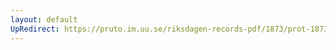 ```yaml
---
layout: default
UpRedirect: https://pruto.im.uu.se/riksdagen-records-pdf/1873/prot-1873--fk--423/prot-1873--fk--423_069.pdf
---
```

